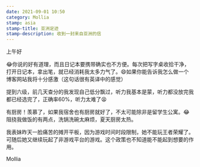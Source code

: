 ```yaml
---
date: 2021-09-01 10:50 
category: Mollia
stamp: asia
stamp-title: 亚洲足迹
stamp-description: 收到一封来自亚洲的信
---
```


<p>
上午好

😂你说的好有道理，而且日记本要携带确实也不方便。每次把写字桌收拾干净，打开日记本，拿出笔，就已经消耗我太多力气了。😄如果你能告诉我怎么做一个博客网站我将十分感激（这句话很有英译中的感觉）

提到六级，前几天查分的我发现自己低分飘过，听力我基本是蒙，听力都没放完我都已经选完了，正确率60%，听力太难了😫

有厨房！羡慕了，如果我宿舍也有厨房就好了，不太可能除非是留学生公寓。😂阻挠我做饭的有两点，洗锅洗碗太麻烦，夏天厨房太热。

我表妹昨天一脸痛苦的摊开平板，因为游戏时间时段限制，她不能玩王者荣耀了。可随后她又继续玩起了非游戏平台的游戏。这个政策也不知道能不能起到想要的作用。

Mollia
</p>